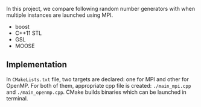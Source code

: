 In this project, we compare following random number generators with when
multiple instances are launched using MPI.

- boost
- C++11 STL
- GSL
- MOOSE

## Implementation

In `CMakeLists.txt` file, two targets are declared: one for MPI and other for
OpenMP. For both of them, appropriate cpp file is created: `./main_mpi.cpp` and
`./main_openmp.cpp`. CMake builds binaries which can be launched in terminal.
